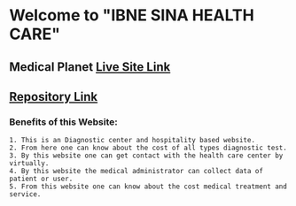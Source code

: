 # Welcome to "IBNE SINA HEALTH CARE"

## Medical Planet [Live Site Link](https://ibne-sina-health-care.netlify.app/medicalServices)

## [Repository Link](https://github.com/Programming-Hero-Web-Course3/healthcare-related-website-Anikcse19)

### Benefits of this Website:
    1. This is an Diagnostic center and hospitality based website.
    2. From here one can know about the cost of all types diagnostic test.
    3. By this website one can get contact with the health care center by virtually.
    4. By this website the medical administrator can collect data of patient or user.
    5. From this website one can know about the cost medical treatment and service.